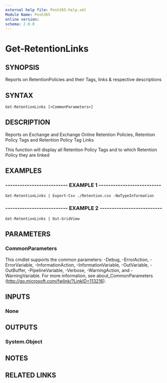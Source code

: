 ```yaml
---
external help file: Posh365-help.xml
Module Name: Posh365
online version: 
schema: 2.0.0
---
```


# Get-RetentionLinks

## SYNOPSIS
Reports on RetentionPolicies and their Tags, links & respective descriptions

## SYNTAX

```
Get-RetentionLinks [<CommonParameters>]
```

## DESCRIPTION
Reports on Exchange and Exchange Online Retention Policies, Retention Policy Tags and Retention Policy Tag Links

This function will display all Retention Policy Tags and to which Retention Policy they are linked

## EXAMPLES

### -------------------------- EXAMPLE 1 --------------------------
```
Get-RetentionLinks | Export-Csv ./Retention.csv -NoTypeInformation
```

### -------------------------- EXAMPLE 2 --------------------------
```
Get-RetentionLinks | Out-GridView
```

## PARAMETERS

### CommonParameters
This cmdlet supports the common parameters: -Debug, -ErrorAction, -ErrorVariable, -InformationAction, -InformationVariable, -OutVariable, -OutBuffer, -PipelineVariable, -Verbose, -WarningAction, and -WarningVariable. For more information, see about_CommonParameters (http://go.microsoft.com/fwlink/?LinkID=113216).

## INPUTS

### None

## OUTPUTS

### System.Object

## NOTES

## RELATED LINKS


